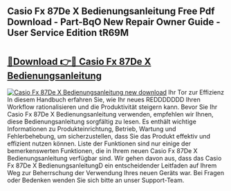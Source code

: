 ## Casio Fx 87De X Bedienungsanleitung Free Pdf Download - Part-BqO New Repair Owner Guide - User Service Edition tR69M

# <h2><a href="http://df5vlgr.blite.top/?on=Casio+Fx+87De+X+Bedienungsanleitung">🔗Download 👉🔴 Casio Fx 87De X Bedienungsanleitung</a></h2>

[![Casio Fx 87De X Bedienungsanleitung new download](https://i.imgur.com/lujVjoI.png)](http://df5vlgr.blite.top/?on=Casio+Fx+87De+X+Bedienungsanleitung)
Ihr Tor zur Effizienz In diesem Handbuch erfahren Sie, wie Ihr neues REDDDDDDD Ihren Workflow rationalisieren und die Produktivität steigern kann. Bevor Sie Ihr Casio Fx 87De X Bedienungsanleitung verwenden, empfehlen wir Ihnen, diese Bedienungsanleitung sorgfältig zu lesen. Es enthält wichtige Informationen zu Produkteinrichtung, Betrieb, Wartung und Fehlerbehebung, um sicherzustellen, dass Sie das Produkt effektiv und effizient nutzen können. Liste der Funktionen sind nur einige der bemerkenswerten Funktionen, die in Ihrem neuen Casio Fx 87De X Bedienungsanleitung verfügbar sind. Wir gehen davon aus, dass das Casio Fx 87De X BedienungsanleitungD ein entscheidender Leitfaden auf Ihrem Weg zur Beherrschung der Verwendung Ihres neuen Geräts war. Bei Fragen oder Bedenken wenden Sie sich bitte an unser Support-Team.

